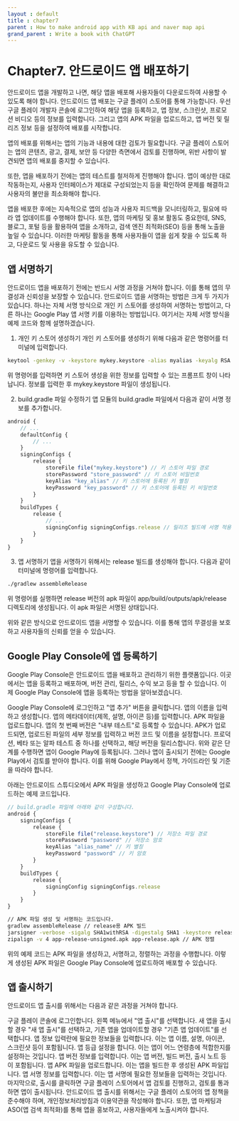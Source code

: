 ```yaml
---
layout : default
title : chapter7
parent : How to make android app with KB api and naver map api
grand_parent : Write a book with ChatGPT 
---
```


# Chapter7. 안드로이드 앱 배포하기
안드로이드 앱을 개발하고 나면, 해당 앱을 배포해 사용자들이 다운로드하여 사용할 수 있도록 해야 합니다. 안드로이드 앱 배포는 구글 플레이 스토어를 통해 가능합니다. 우선 구글 플레이 개발자 콘솔에 로그인하여 해당 앱을 등록하고, 앱 정보, 스크린샷, 프로모션 비디오 등의 정보를 입력합니다. 그리고 앱의 APK 파일을 업로드하고, 앱 버전 및 릴리즈 정보 등을 설정하여 배포를 시작합니다.

앱의 배포를 위해서는 앱의 기능과 내용에 대한 검토가 필요합니다. 구글 플레이 스토어는 앱의 콘텐츠, 광고, 결제, 보안 등 다양한 측면에서 검토를 진행하며, 위반 사항이 발견되면 앱의 배포를 중지할 수 있습니다.

또한, 앱을 배포하기 전에는 앱의 테스트를 철저하게 진행해야 합니다. 앱이 예상한 대로 작동하는지, 사용자 인터페이스가 제대로 구성되었는지 등을 확인하여 문제를 해결하고 사용자의 불만을 최소화해야 합니다.

앱을 배포한 후에는 지속적으로 앱의 성능과 사용자 피드백을 모니터링하고, 필요에 따라 앱 업데이트를 수행해야 합니다. 또한, 앱의 마케팅 및 홍보 활동도 중요한데, SNS, 블로그, 포털 등을 활용하여 앱을 소개하고, 검색 엔진 최적화(SEO) 등을 통해 노출을 높일 수 있습니다. 이러한 마케팅 활동을 통해 사용자들이 앱을 쉽게 찾을 수 있도록 하고, 다운로드 및 사용을 유도할 수 있습니다.

## 앱 서명하기
안드로이드 앱을 배포하기 전에는 반드시 서명 과정을 거쳐야 합니다. 이를 통해 앱의 무결성과 신뢰성을 보장할 수 있습니다. 안드로이드 앱을 서명하는 방법은 크게 두 가지가 있습니다. 하나는 자체 서명 방식으로 개인 키 스토어를 생성하여 서명하는 방법이고, 다른 하나는 Google Play 앱 서명 키를 이용하는 방법입니다. 여기서는 자체 서명 방식을 예제 코드와 함께 설명하겠습니다.

1. 개인 키 스토어 생성하기
개인 키 스토어를 생성하기 위해 다음과 같은 명령어를 터미널에 입력합니다.

``` bash
keytool -genkey -v -keystore mykey.keystore -alias myalias -keyalg RSA -keysize 2048 -validity 10000
```

위 명령어를 입력하면 키 스토어 생성을 위한 정보를 입력할 수 있는 프롬프트 창이 나타납니다. 정보를 입력한 후 mykey.keystore 파일이 생성됩니다.

2. build.gradle 파일 수정하기
앱 모듈의 build.gradle 파일에서 다음과 같이 서명 정보를 추가합니다.

``` javascript
android {
    // ...
    defaultConfig { 
        // ...
    }
    signingConfigs {
        release {
            storeFile file("mykey.keystore") // 키 스토어 파일 경로
            storePassword "store_password" // 키 스토어 비밀번호
            keyAlias "key_alias" // 키 스토어에 등록된 키 별칭
            keyPassword "key_password" // 키 스토어에 등록된 키 비밀번호
        }
    }
    buildTypes {
        release {
            // ...
            signingConfig signingConfigs.release // 릴리즈 빌드에 서명 적용
        }
    }
}
```

3. 앱 서명하기
앱을 서명하기 위해서는 release 빌드를 생성해야 합니다. 다음과 같이 터미널에 명령어를 입력합니다.

``` bash
./gradlew assembleRelease
```

위 명령어를 실행하면 release 버전의 apk 파일이 app/build/outputs/apk/release 디렉토리에 생성됩니다. 이 apk 파일은 서명된 상태입니다.

위와 같은 방식으로 안드로이드 앱을 서명할 수 있습니다. 이를 통해 앱의 무결성을 보호하고 사용자들의 신뢰를 얻을 수 있습니다.

## Google Play Console에 앱 등록하기
Google Play Console은 안드로이드 앱을 배포하고 관리하기 위한 플랫폼입니다. 이곳에서는 앱을 등록하고 배포하며, 버전 관리, 릴리스, 수익 보고 등을 할 수 있습니다. 이제 Google Play Console에 앱을 등록하는 방법을 알아보겠습니다.

Google Play Console에 로그인하고 "앱 추가" 버튼을 클릭합니다.
앱의 이름을 입력하고 생성합니다.
앱의 메타데이터(제목, 설명, 아이콘 등)를 입력합니다.
APK 파일을 업로드합니다. 앱의 첫 번째 버전은 "내부 테스트"로 등록할 수 있습니다.
APK가 업로드되면, 업로드된 파일의 세부 정보를 입력하고 버전 코드 및 이름을 설정합니다.
프로덕션, 베타 또는 알파 테스트 중 하나를 선택하고, 해당 버전을 릴리스합니다.
위와 같은 단계를 수행하면 앱이 Google Play에 등록됩니다. 그러나 앱이 출시되기 전에는 Google Play에서 검토를 받아야 합니다. 이를 위해 Google Play에서 정책, 가이드라인 및 기준을 따라야 합니다.

아래는 안드로이드 스튜디오에서 APK 파일을 생성하고 Google Play Console에 업로드하는 예제 코드입니다.

``` javascript
// build.gradle 파일에 아래와 같이 구성합니다.
android {
    signingConfigs {
        release {
            storeFile file("release.keystore") // 저장소 파일 경로
            storePassword "password" // 저장소 암호
            keyAlias "alias_name" // 키 별칭
            keyPassword "password" // 키 암호
        }
    }
    buildTypes {
        release {
            signingConfig signingConfigs.release
        }
    }
}
```
``` bash
// APK 파일 생성 및 서명하는 코드입니다.
gradlew assembleRelease // release용 APK 빌드
jarsigner -verbose -sigalg SHA1withRSA -digestalg SHA1 -keystore release.keystore app-release-unsigned.apk alias_name // APK 서명
zipalign -v 4 app-release-unsigned.apk app-release.apk // APK 정렬
```

위의 예제 코드는 APK 파일을 생성하고, 서명하고, 정렬하는 과정을 수행합니다. 이렇게 생성된 APK 파일은 Google Play Console에 업로드하여 배포할 수 있습니다.

## 앱 출시하기
안드로이드 앱 출시를 위해서는 다음과 같은 과정을 거쳐야 합니다.

구글 플레이 콘솔에 로그인합니다.
왼쪽 메뉴에서 "앱 출시"를 선택합니다.
새 앱을 출시할 경우 "새 앱 출시"를 선택하고, 기존 앱을 업데이트할 경우 "기존 앱 업데이트"를 선택합니다.
앱 정보 입력란에 필요한 정보들을 입력합니다. 이는 앱 이름, 설명, 아이콘, 스크린샷 등이 포함됩니다.
앱 등급 설정을 합니다. 이는 앱이 어느 연령층에 적합한지를 설정하는 것입니다.
앱 버전 정보를 입력합니다. 이는 앱 버전, 빌드 버전, 출시 노트 등이 포함됩니다.
앱 APK 파일을 업로드합니다. 이는 앱을 빌드한 후 생성된 APK 파일입니다.
앱 서명 정보를 입력합니다. 이는 앱 서명에 필요한 정보들을 입력하는 것입니다.
마지막으로, 출시를 클릭하면 구글 플레이 스토어에서 앱 검토를 진행하고, 검토를 통과하면 앱이 출시됩니다.
안드로이드 앱 출시를 위해서는 구글 플레이 스토어의 앱 정책을 준수해야 하며, 개인정보처리방침과 이용약관을 작성해야 합니다. 또한, 앱 마케팅과 ASO(앱 검색 최적화)를 통해 앱을 홍보하고, 사용자들에게 노출시켜야 합니다.